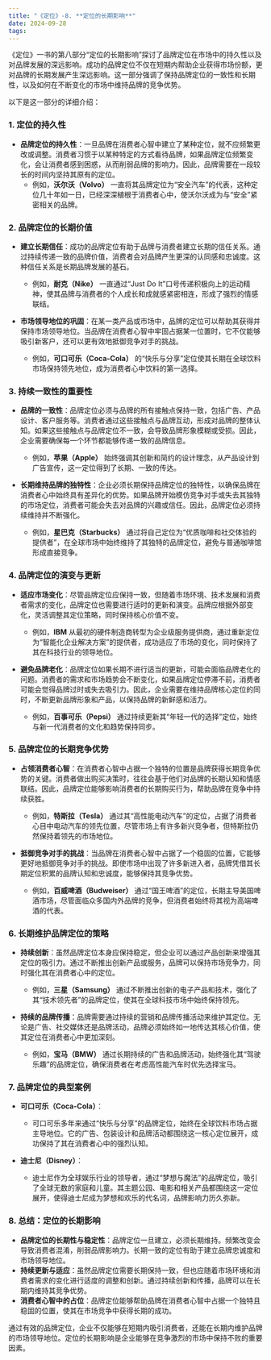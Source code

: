 ```yaml
---
title: "《定位》-8. **定位的长期影响**"
date: 2024-09-28
tags: 
---
```

《定位》一书的第八部分“定位的长期影响”探讨了品牌定位在市场中的持久性以及对品牌发展的深远影响。成功的品牌定位不仅在短期内帮助企业获得市场份额，更对品牌的长期发展产生深远影响。这一部分强调了保持品牌定位的一致性和长期性，以及如何在不断变化的市场中维持品牌的竞争优势。

以下是这一部分的详细介绍：

### 1. **定位的持久性**
   - **品牌定位的持久性**：一旦品牌在消费者心智中建立了某种定位，就不应频繁更改或调整。消费者习惯于以某种特定的方式看待品牌，如果品牌定位频繁变化，会让消费者感到困惑，从而削弱品牌的影响力。因此，品牌需要在一段较长的时间内坚持其原有的定位。
     - 例如，**沃尔沃（Volvo）** 一直将其品牌定位为“安全汽车”的代表，这种定位几十年如一日，已经深深植根于消费者心中，使沃尔沃成为与“安全”紧密相关的品牌。

### 2. **品牌定位的长期价值**
   - **建立长期信任**：成功的品牌定位有助于品牌与消费者建立长期的信任关系。通过持续传递一致的品牌价值，消费者会对品牌产生更深的认同感和忠诚度。这种信任关系是长期品牌发展的基石。
     - 例如，**耐克（Nike）** 一直通过“Just Do It”口号传递积极向上的运动精神，使其品牌与消费者的个人成长和成就感紧密相连，形成了强烈的情感联结。
   
   - **市场领导地位的巩固**：在某一类产品或市场中，品牌的定位可以帮助其获得并保持市场领导地位。当品牌在消费者心智中牢固占据某一位置时，它不仅能够吸引新客户，还可以更有效地抵御竞争对手的挑战。
     - 例如，**可口可乐（Coca-Cola）** 的“快乐与分享”定位使其长期在全球饮料市场保持领先地位，成为消费者心中饮料的第一选择。

### 3. **持续一致性的重要性**
   - **品牌的一致性**：品牌定位必须与品牌的所有接触点保持一致，包括广告、产品设计、客户服务等。消费者通过这些接触点与品牌互动，形成对品牌的整体认知。如果这些接触点与品牌定位不一致，会导致品牌形象模糊或受损。因此，企业需要确保每一个环节都能够传递一致的品牌信息。
     - 例如，**苹果（Apple）** 始终强调其创新和简约的设计理念，从产品设计到广告宣传，这一定位得到了长期、一致的传达。

   - **长期维持品牌的独特性**：企业必须长期保持品牌定位的独特性，以确保品牌在消费者心中始终具有差异化的优势。如果品牌开始模仿竞争对手或失去其独特的市场定位，消费者可能会失去对品牌的兴趣或信任。因此，品牌定位必须持续维持并不断强化。
     - 例如，**星巴克（Starbucks）** 通过将自己定位为“优质咖啡和社交体验的提供者”，在全球市场中始终维持了其独特的品牌定位，避免与普通咖啡馆形成直接竞争。

### 4. **品牌定位的演变与更新**
   - **适应市场变化**：尽管品牌定位应保持一致，但随着市场环境、技术发展和消费者需求的变化，品牌定位也需要进行适时的更新和演变。品牌应根据外部变化，灵活调整其定位策略，同时保持核心价值不变。
     - 例如，**IBM** 从最初的硬件制造商转型为企业级服务提供商，通过重新定位为“智能化企业解决方案”的提供者，成功适应了市场的变化，同时保持了其在科技行业的领导地位。
   
   - **避免品牌老化**：品牌定位如果长期不进行适当的更新，可能会面临品牌老化的问题。消费者的需求和市场趋势会不断变化，如果品牌定位停滞不前，消费者可能会觉得品牌过时或失去吸引力。因此，企业需要在维持品牌核心定位的同时，不断更新品牌形象和产品，以保持品牌的新鲜感和活力。
     - 例如，**百事可乐（Pepsi）** 通过持续更新其“年轻一代的选择”定位，始终与新一代消费者的文化和趋势保持同步。

### 5. **品牌定位的长期竞争优势**
   - **占领消费者心智**：在消费者心智中占据一个独特的位置是品牌获得长期竞争优势的关键。消费者做出购买决策时，往往会基于他们对品牌的长期认知和情感联结。因此，品牌定位能够影响消费者的长期购买行为，帮助品牌在竞争中持续获胜。
     - 例如，**特斯拉（Tesla）** 通过其“高性能电动汽车”的定位，占据了消费者心目中电动汽车的领先位置，尽管市场上有许多新兴竞争者，但特斯拉仍然保持着领先的市场地位。
   
   - **抵御竞争对手的挑战**：当品牌在消费者心智中占据了一个稳固的位置，它能够更好地抵御竞争对手的挑战。即使市场中出现了许多新进入者，品牌凭借其长期定位积累的品牌认知和忠诚度，能够保持其竞争优势。
     - 例如，**百威啤酒（Budweiser）** 通过“国王啤酒”的定位，长期主导美国啤酒市场，尽管面临众多国内外品牌的竞争，但消费者始终将其视为高端啤酒的代表。

### 6. **长期维护品牌定位的策略**
   - **持续创新**：虽然品牌定位本身应保持稳定，但企业可以通过产品创新来增强其定位的吸引力。通过不断推出创新产品或服务，品牌可以保持市场竞争力，同时强化其在消费者心中的定位。
     - 例如，**三星（Samsung）** 通过不断推出创新的电子产品和技术，强化了其“技术领先者”的品牌定位，使其在全球科技市场中始终保持领先。
   
   - **持续的品牌传播**：品牌需要通过持续的营销和品牌传播活动来维护其定位。无论是广告、社交媒体还是品牌活动，品牌必须始终如一地传达其核心价值，使其定位在消费者心中更加深刻。
     - 例如，**宝马（BMW）** 通过长期持续的广告和品牌活动，始终强化其“驾驶乐趣”的品牌定位，确保消费者在考虑高性能汽车时优先选择宝马。

### 7. **品牌定位的典型案例**
   - **可口可乐（Coca-Cola）**：
     - 可口可乐多年来通过“快乐与分享”的品牌定位，始终在全球饮料市场占据主导地位。它的广告、包装设计和品牌活动都围绕这一核心定位展开，成功保持了其在消费者心中的强烈认知。
   
   - **迪士尼（Disney）**：
     - 迪士尼作为全球娱乐行业的领导者，通过“梦想与魔法”的品牌定位，吸引了全球无数的家庭和儿童。其主题公园、电影和相关产品都围绕这一定位展开，使得迪士尼成为梦想和欢乐的代名词，品牌影响力历久弥新。

### 8. **总结：定位的长期影响**
   - **品牌定位的长期性与稳定性**：品牌定位一旦建立，必须长期维持。频繁改变会导致消费者混淆，削弱品牌影响力。长期一致的定位有助于建立品牌忠诚度和市场领导地位。
   - **持续更新与适应**：虽然品牌定位需要长期保持一致，但也应随着市场环境和消费者需求的变化进行适度的调整和创新。通过持续创新和传播，品牌可以在长期内维持其竞争优势。
   - **消费者心智中的占位**：品牌定位能够帮助品牌在消费者心智中占据一个独特且稳固的位置，使其在市场竞争中获得长期的成功。

通过有效的品牌定位，企业不仅能够在短期内吸引消费者，还能在长期内维护品牌的市场领导地位。定位的长期影响是企业能够在竞争激烈的市场中保持不败的重要因素。